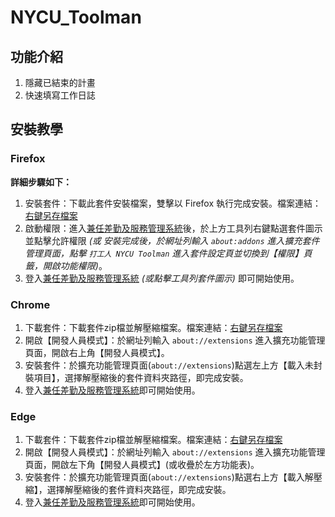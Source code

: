 # NYCU_Toolman

## 功能介紹

1. 隱藏已結束的計畫
2. 快速填寫工作日誌

## 安裝教學

### Firefox

**詳細步驟如下：**

1. 安裝套件：下載此套件安裝檔案，雙擊以 Firefox 執行完成安裝。檔案連結：
[右鍵另存檔案](https://github.com/wei032499/NYCU_Toolman/raw/latest/firefox-latest.xpi)
2. 啟動權限：進入[兼任差勤及服務管理系統](https://pt-attendance.nycu.edu.tw/index.php)後，於上方工具列右鍵點選套件圖示並點擊允許權限 _(或 安裝完成後，於網址列輸入 `about:addons` 進入擴充套件管理頁面，點擊 `打工人 NYCU Toolman` 進入套件設定頁並切換到【權限】頁籤，開啟功能權限)_。
3. 登入[兼任差勤及服務管理系統](https://pt-attendance.nycu.edu.tw/index.php) _(或點擊工具列套件圖示)_ 即可開始使用。

### Chrome

1. 下載套件：下載套件zip檔並解壓縮檔案。檔案連結：[右鍵另存檔案](https://github.com/wei032499/NYCU_Toolman/raw/latest/chrome-latest.zip)
2. 開啟【開發人員模式】：於網址列輸入 `about://extensions` 進入擴充功能管理頁面，開啟右上角【開發人員模式】。
3. 安裝套件：於擴充功能管理頁面(`about://extensions`)點選左上方【載入未封裝項目】，選擇解壓縮後的套件資料夾路徑，即完成安裝。
4. 登入[兼任差勤及服務管理系統](https://pt-attendance.nycu.edu.tw/index.php)即可開始使用。

### Edge

1. 下載套件：下載套件zip檔並解壓縮檔案。檔案連結：[右鍵另存檔案](https://github.com/wei032499/NYCU_Toolman/raw/latest/chrome-latest.zip)
2. 開啟【開發人員模式】：於網址列輸入 `about://extensions` 進入擴充功能管理頁面，開啟左下角【開發人員模式】(或收疊於左方功能表)。
3. 安裝套件：於擴充功能管理頁面(`about://extensions`)點選右上方【載入解壓縮】，選擇解壓縮後的套件資料夾路徑，即完成安裝。
4. 登入[兼任差勤及服務管理系統](https://pt-attendance.nycu.edu.tw/index.php)即可開始使用。